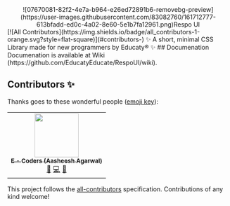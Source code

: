 <center>
  ![07670081-82f2-4e7a-b964-e26ed72891b6-removebg-preview](https://user-images.githubusercontent.com/83082760/161712777-613bfadd-ed0c-4a02-8e60-5e1b7fa12961.png)Respo UI
</center>
<!-- ALL-CONTRIBUTORS-BADGE:START - Do not remove or modify this section -->
[![All Contributors](https://img.shields.io/badge/all_contributors-1-orange.svg?style=flat-square)](#contributors-)
<!-- ALL-CONTRIBUTORS-BADGE:END -->
✨ A short, minimal CSS Library made for new programmers by Educaty®️ ✨
## Documenation
Documenation is available at Wiki (https://github.com/EducatyEducate/RespoUI/wiki).

## Contributors ✨

Thanks goes to these wonderful people ([emoji key](https://allcontributors.org/docs/en/emoji-key)):

<!-- ALL-CONTRIBUTORS-LIST:START - Do not remove or modify this section -->
<!-- prettier-ignore-start -->
<!-- markdownlint-disable -->
<table>
  <tr>
    <td align="center"><a href="http://e-coders.me"><img src="https://avatars.githubusercontent.com/u/83082760?v=4?s=100" width="100px;" alt=""/><br /><sub><b>E - Coders (Aasheesh Agarwal)</b></sub></a><br /><a href="https://github.com/EducatyEducate/RespoUI/commits?author=e-coders" title="Documentation">📖</a> <a href="https://github.com/EducatyEducate/RespoUI/commits?author=e-coders" title="Code">💻</a> <a href="https://github.com/EducatyEducate/RespoUI/issues?q=author%3Ae-coders" title="Bug reports">🐛</a></td>
  </tr>
</table>

<!-- markdownlint-restore -->
<!-- prettier-ignore-end -->

<!-- ALL-CONTRIBUTORS-LIST:END -->

This project follows the [all-contributors](https://github.com/all-contributors/all-contributors) specification. Contributions of any kind welcome!

